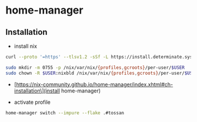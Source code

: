 # home-manager

## Installation

- install nix

```bash
curl --proto '=https' --tlsv1.2 -sSf -L https://install.determinate.systems/nix | sudo sh -s -- install
```

```bash
sudo mkdir -m 0755 -p /nix/var/nix/{profiles,gcroots}/per-user/$USER
sudo chown -R $USER:nixbld /nix/var/nix/{profiles,gcroots}/per-user/$USER
```

- \[https://nix-community.github.io/home-manager/index.xhtml#ch-installation\](install home-manager)

- activate profile

```bash
home-manager switch --impure --flake .#tossan
```
